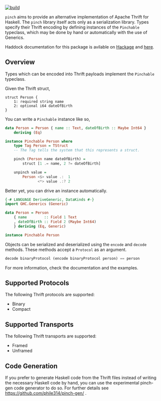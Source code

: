 
[![build]](https://github.com/abhinav/pinch)

`pinch` aims to provide an alternative implementation of Apache Thrift for
Haskell. The `pinch` library itself acts only as a serialization library. Types
specify their Thrift encoding by defining instances of the `Pinchable`
typeclass, which may be done by hand or automatically with the use of Generics.

  [build]: https://github.com/abhinav/pinch/workflows/build/badge.svg

Haddock documentation for this package is avilable on [Hackage] and [here].

  [Hackage]: http://hackage.haskell.org/package/pinch
  [here]: http://abhinavg.net/pinch/

Overview
--------

Types which can be encoded into Thrift payloads implement the `Pinchable`
typeclass.

Given the Thrift struct,

```thrift
struct Person {
    1: required string name
    2: optional i64 dateOfBirth
}
```

You can write a `Pinchable` instance like so,

```haskell
data Person = Person { name :: Text, dateOfBirth :: Maybe Int64 }
    deriving (Eq)

instance Pinchable Person where
    type Tag Person = TStruct
    -- The Tag tells the system that this represents a struct.

    pinch (Person name dateOfBirth) =
        struct [1 .= name, 2 ?= dateOfBirth]

    unpinch value =
        Person <$> value .:  1
               <*> value .:? 2
```

Better yet, you can drive an instance automatically.

```haskell
{-# LANGUAGE DeriveGeneric, DataKinds #-}
import GHC.Generics (Generic)

data Person = Person
    { name        :: Field 1 Text
    , dateOfBirth :: Field 2 (Maybe Int64)
    } deriving (Eq, Generic)

instance Pinchable Person
```

Objects can be serialized and deserialized using the `encode` and `decode`
methods. These methods accept a `Protocol` as an argument.

```haskell
decode binaryProtocol (encode binaryProtocol person) == person
```

For more information, check the documentation and the examples.

Supported Protocols
-------------------

The following Thrift protocols are supported:

-   Binary
-   Compact

Supported Transports
--------------------

The following Thrift transports are supported:

-   Framed
-   Unframed

Code Generation
---------------

If you prefer to generate Haskell code from the Thrift files instead of writing
the necessary Haskell code by hand, you can use the experimental pinch-gen
code generator to do so. For further details see https://github.com/phile314/pinch-gen/ .
